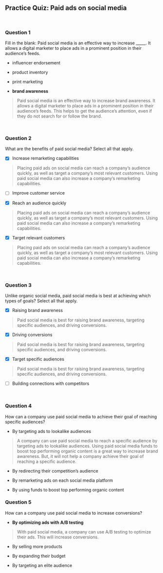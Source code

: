## Practice Quiz: Paid ads on social media

<br>

### Question 1

Fill in the blank: Paid social media is an effective way to increase _____. It allows a digital marketer to place ads in a prominent position in their audience’s feeds.

- influencer endorsement


- product inventory


- print marketing 


- **brand awareness**

> Paid social media is an effective way to increase brand awareness. It allows a digital marketer to place ads in a prominent position in their audience’s feeds. This helps to get the audience’s attention, even if they do not search for or follow the brand.

<br>

### Question 2

What are the benefits of paid social media? Select all that apply.

+ [x] Increase remarketing capabilities

> Placing paid ads on social media can reach a company’s audience quickly, as well as target a company’s most relevant customers. Using paid social media can also increase a company’s remarketing capabilities.

+ [ ] Improve customer service

+ [x] Reach an audience quickly

> Placing paid ads on social media can reach a company’s audience quickly, as well as target a company’s most relevant customers. Using paid social media can also increase a company’s remarketing capabilities.

+ [x] Target relevant customers

> Placing paid ads on social media can reach a company’s audience quickly, as well as target a company’s most relevant customers. Using paid social media can also increase a company’s remarketing capabilities.

<br>

### Question 3

Unlike organic social media, paid social media is best at achieving which types of goals? Select all that apply.

+ [x] Raising brand awareness

> Paid social media is best for raising brand awareness, targeting specific audiences, and driving conversions.

+ [x] Driving conversions

> Paid social media is best for raising brand awareness, targeting specific audiences, and driving conversions.

+ [x] Target specific audiences

> Paid social media is best for raising brand awareness, targeting specific audiences, and driving conversions.

+ [ ] Building connections with competitors

<br>

### Question 4

How can a company use paid social media to achieve their goal of reaching specific audiences?

- By targeting ads to lookalike audiences

> A company can use paid social media to reach a specific audience by targeting ads to lookalike audiences. Using paid social media funds to boost top performing organic content is a great way to increase brand awareness. But, it will not help a company achieve their goal of reaching a specific audience.

- By redirecting their competition’s audience


- By remarketing ads on each social media platform


- By using funds to boost top performing organic content

### Question 5

How can a company use paid social media to increase conversions?

- **By optimizing ads with A/B testing**

> With paid social media, a company can use A/B testing to optimize their ads. This will increase conversions.

- By selling more products


- By expanding their budget


- By targeting an elite audience